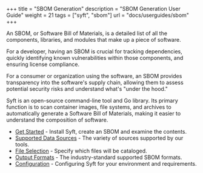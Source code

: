 +++
title = "SBOM Generation"
description = "SBOM Generation User Guide"
weight = 21
tags = ["syft", "sbom"]
url = "docs/userguides/sbom"
+++

An SBOM, or Software Bill of Materials, is a detailed list of all the components, libraries, and modules that make up a piece of software.

For a developer, having an SBOM is crucial for tracking dependencies, quickly identifying known vulnerabilities within those components, and ensuring license compliance.

For a consumer or organization using the software, an SBOM provides transparency into the software's supply chain, allowing them to assess potential security risks and understand what's "under the hood."  

Syft is an open-source command-line tool and Go library. Its primary function is to scan container images, file systems, and archives to automatically generate a Software Bill of Materials, making it easier to understand the composition of software.

- [Get Started](/docs/userguides/sbom/getstarted) - Install Syft, create an SBOM and examine the contents.
- [Supported Data Sources](/docs/userguides/sbom/sources) - The variety of sources supported by our tools.
- [File Selection](/docs/userguides/sbom/fileselection) - Specify which files will be cataloged.
- [Output Formats](/docs/userguides/sbom/formats) - The industry-standard supported SBOM formats.
- [Configuration](/docs/userguides/sbom/configuration) - Configuring Syft for your environment and requirements.
